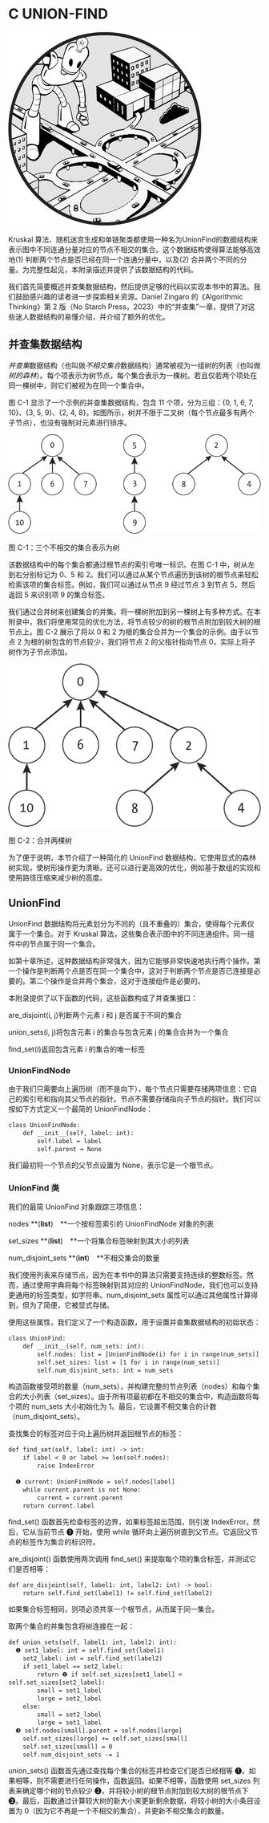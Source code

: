 

# C UNION-FIND



![](img/opener.jpg)

Kruskal 算法、随机迷宫生成和单链聚类都使用一种名为UnionFind的数据结构来表示图中不同连通分量对应的节点不相交的集合。这个数据结构使得算法能够高效地(1) 判断两个节点是否已经在同一个连通分量中，以及(2) 合并两个不同的分量。为完整性起见，本附录描述并提供了该数据结构的代码。

我们首先简要概述并查集数据结构，然后提供足够的代码以实现本书中的算法。我们鼓励感兴趣的读者进一步探索相关资源。Daniel Zingaro 的《Algorithmic Thinking》第 2 版（No Starch Press，2023）中的“并查集”一章，提供了对这些迷人数据结构的易懂介绍，并介绍了额外的优化。

## 并查集数据结构

*并查集*数据结构（也叫做*不相交集合*数据结构）通常被视为一组树的列表（也叫做*树的森林*）。每个项表示为树节点，每个集合表示为一棵树。若且仅若两个项处在同一棵树中，则它们被视为在同一个集合中。

图 C-1 显示了一个示例的并查集数据结构，包含 11 个项，分为三组：{0, 1, 6, 7, 10}、{3, 5, 9}、{2, 4, 8}。如图所示，树并不限于二叉树（每个节点最多有两个子节点），也没有强制对元素进行排序。

![最左边的树的根节点是 0，包含节点 0、1、6、7 和 10。中间的树的根节点是 5，包含节点 5、3 和 9。最右边的树的根节点是 2，包含节点 2、4 和 8。](img/f0c001.jpg)

图 C-1：三个不相交的集合表示为树

该数据结构中的每个集合都通过根节点的索引号唯一标识。在图 C-1 中，树从左到右分别标记为 0、5 和 2。我们可以通过从某个节点遍历到该树的根节点来轻松检索该项的集合标签。例如，我们可以通过从节点 9 经过节点 3 到节点 5，然后返回 5 来识别项 9 的集合标签。

我们通过合并树来创建集合的并集。将一棵树附加到另一棵树上有多种方式。在本附录中，我们将使用常见的优化方法，将节点较少的树的根节点附加到较大树的根节点上。图 C-2 展示了将以 0 和 2 为根的集合合并为一个集合的示例。由于以节点 2 为根的树包含的节点较少，我们将节点 2 的父指针指向节点 0，实际上将子树作为子节点添加。

![合并后的树的根节点是 0。节点 2 的父指针指向节点 0。](img/f0c002.jpg)

图 C-2：合并两棵树

为了便于说明，本节介绍了一种简化的 UnionFind 数据结构，它使用显式的森林树实现，使树形操作更为清晰。还可以进行更高效的优化，例如基于数组的实现和使用路径压缩来减少树的高度。

## UnionFind

UnionFind 数据结构将元素划分为不同的（且不重叠的）集合，使得每个元素仅属于一个集合。对于 Kruskal 算法，这些集合表示图中的不同连通组件。同一组件中的节点属于同一个集合。

如第十章所述，这种数据结构非常强大，因为它能够非常快速地执行两个操作。第一个操作是判断两个点是否在同一个集合中，这对于判断两个节点是否已连接是必要的。第二个操作是合并两个集合，这对于连接组件是必要的。

本附录提供了以下函数的代码，这些函数构成了并查集接口：

are_disjoint(i, j)判断两个元素 i 和 j 是否属于不同的集合

union_sets(i, j)将包含元素 i 的集合与包含元素 j 的集合合并为一个集合

find_set(i)返回包含元素 i 的集合的唯一标签

### UnionFindNode

由于我们只需要向上遍历树（而不是向下），每个节点只需要存储两项信息：它自己的索引号和指向其父节点的指针。节点不需要存储指向子节点的指针。我们可以按如下方式定义一个最简的 UnionFindNode：

```
class UnionFindNode: 
    def __init__(self, label: int):
        self.label = label
        self.parent = None 
```

我们最初将一个节点的父节点设置为 None，表示它是一个根节点。

### UnionFind 类

我们的最简 UnionFind 对象跟踪三项信息：

nodes **(**list**) **一个按标签索引的 UnionFindNode 对象的列表

set_sizes **(**list**) **一个将集合标签映射到其大小的列表

num_disjoint_sets **(**int**) **不相交集合的数量

我们使用列表来存储节点，因为在本书中的算法只需要支持连续的整数标签。然而，通过使用字典将每个标签映射到其对应的 UnionFindNode，我们也可以支持更通用的标签类型，如字符串。num_disjoint_sets 属性可以通过其他属性计算得到，但为了简便，它被显式存储。

使用这些属性，我们定义了一个构造函数，用于设置并查集数据结构的初始状态：

```
class UnionFind:
    def __init__(self, num_sets: int): 
        self.nodes: list = [UnionFindNode(i) for i in range(num_sets)]
        self.set_sizes: list = [1 for i in range(num_sets)]
        self.num_disjoint_sets: int = num_sets 
```

构造函数接受项的数量（num_sets），并构建完整的节点列表（nodes）和每个集合的大小列表（set_sizes）。由于所有项最初都在不相交的集合中，构造函数将每个项的 num_sets 大小初始化为 1。最后，它设置不相交集合的计数（num_disjoint_sets）。

查找集合的标签对应于向上遍历树并返回根节点的标签：

```
def find_set(self, label: int) -> int: 
    if label < 0 or label >= len(self.nodes):
        raise IndexError

  ❶ current: UnionFindNode = self.nodes[label]
    while current.parent is not None:
        current = current.parent
    return current.label 
```

find_set() 函数首先检查标签的边界，如果标签超出范围，则引发 IndexError。然后，它从当前节点 ❶ 开始，使用 while 循环向上遍历树直到父节点。它返回父节点的标签作为集合的标识符。

are_disjoint() 函数使用两次调用 find_set() 来提取每个项的集合标签，并测试它们是否相等：

```
def are_disjoint(self, label1: int, label2: int) -> bool: 
    return self.find_set(label1) != self.find_set(label2) 
```

如果集合标签相同，则项必须共享一个根节点，从而属于同一集合。

取两个集合的并集包含将树连接在一起：

```
def union_sets(self, label1: int, label2: int): 
  ❶ set1_label: int = self.find_set(label1)
    set2_label: int = self.find_set(label2)
    if set1_label == set2_label:
        return ❷ if self.set_sizes[set1_label] < self.set_sizes[set2_label]:
        small = set1_label
        large = set2_label
    else:
        small = set2_label
        large = set1_label
  ❸ self.nodes[small].parent = self.nodes[large]
    self.set_sizes[large] += self.set_sizes[small]
    self.set_sizes[small] = 0
    self.num_disjoint_sets -= 1 
```

union_sets() 函数首先通过查找每个集合的标签并检查它们是否已经相等 ❶。如果相等，则不需要进行任何操作，函数返回。如果不相等，函数使用 set_sizes 列表来确定哪个树的节点较少 ❷，并将较小树的根节点附加到较大树的根节点下 ❸。最后，函数通过计算较大树的新大小来更新剩余数据，将较小树的大小条目设置为 0（因为它不再是一个不相交的集合），并更新不相交集合的数量。
